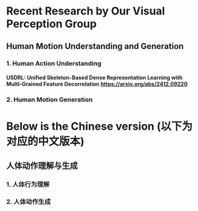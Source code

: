 # Recent Research by Our Visual Perception Group

## Human Motion Understanding and Generation

### 1. Human Action Understanding
#### USDRL: Unified Skeleton-Based Dense Representation Learning with Multi-Grained Feature Decorrelation <https://arxiv.org/abs/2412.09220>

### 2. Human Motion Generation

# Below is the Chinese version (以下为对应的中文版本)

## 人体动作理解与生成

### 1. 人体行为理解

### 2. 人体动作生成
